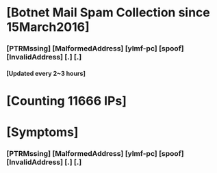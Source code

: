 # [Botnet Mail Spam Collection since 15March2016]
### [PTRMssing] [MalformedAddress] [ylmf-pc] [spoof] [InvalidAddress] [.] [.]
#### [Updated every 2~3 hours]

# [Counting 11666 IPs]

# [Symptoms] 
###   [PTRMssing] [MalformedAddress] [ylmf-pc] [spoof] [InvalidAddress] [.] [.]
